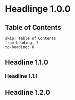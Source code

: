 # Headlinge 1.0.0

## Table of Contents

```toc
skip: Table of Contents
from-heading: 2
to-heading: 6
```

## Headline 1.1.0

### Headline 1.1.1

## Headline 1.2.0
